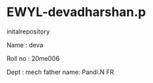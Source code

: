 # EWYL-devadharshan.p
initalrepository

Name : deva

Roll no : 20me006

Dept : mech
father name: Pandi.N
FR
